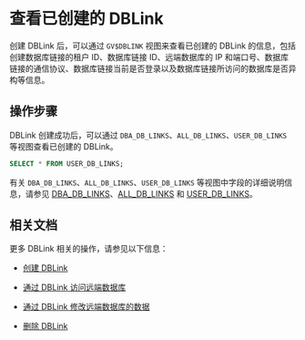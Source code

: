 # 查看已创建的 DBLink

创建 DBLink 后，可以通过 `GV$DBLINK` 视图来查看已创建的 DBLink 的信息，包括创建数据库链接的租户 ID、数据库链接 ID、远端数据库的 IP 和端口号、数据库链接的通信协议、数据库链接当前是否登录以及数据库链接所访问的数据库是否异构等信息。

## 操作步骤

DBLink 创建成功后，可以通过 `DBA_DB_LINKS`、`ALL_DB_LINKS`、`USER_DB_LINKS` 等视图查看已创建的 DBLink。

```sql
SELECT * FROM USER_DB_LINKS;
```

有关 `DBA_DB_LINKS`、`ALL_DB_LINKS`、`USER_DB_LINKS` 等视图中字段的详细说明信息，请参见 [DBA_DB_LINKS](../../../../5.system-reference/5.system-view-of-oracle-mode/2.dictionary-view-of-oracle-mode/282.dba_db_links.md)、[ALL_DB_LINKS](../../../../5.system-reference/5.system-view-of-oracle-mode/2.dictionary-view-of-oracle-mode/281.all_db_links.md) 和 [USER_DB_LINKS](../../../../5.system-reference/5.system-view-of-oracle-mode/2.dictionary-view-of-oracle-mode/283.user_db_links.md)。

## 相关文档

更多 DBLink 相关的操作，请参见以下信息：

* [创建 DBLink](1.create-a-dblink-of-oracle-mode.md)

* [通过 DBLink 访问远端数据库](3.access-a-remote-database-by-a-dblink-of-oracle-mode.md)

* [通过 DBLink 修改远端数据库的数据](4.update-data-in-remote-database-by-a-dblink-of-oracle-mode.md)

* [删除 DBLink](5.delete-a-dblink-of-oracle-mode.md)

